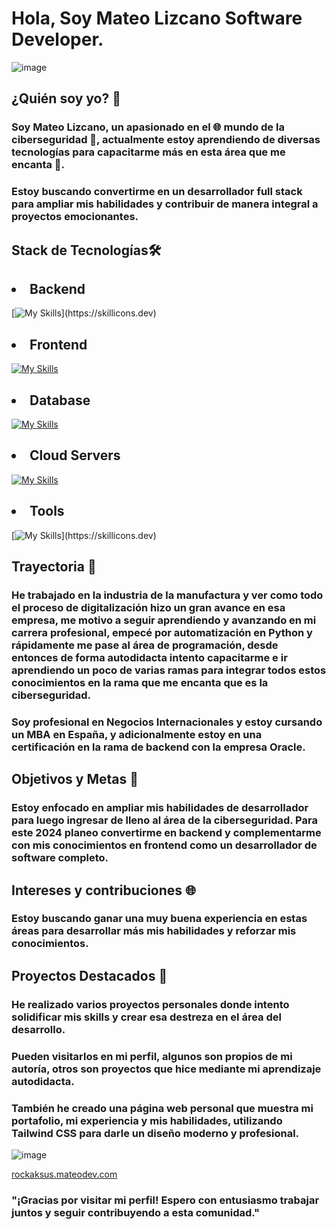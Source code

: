 # Hola, Soy **Mateo Lizcano** Software Developer.
![image](https://github.com/mateodevcode/mateodevcode/assets/149150878/33ddff3e-be84-497e-9a0a-52bc1d6439f2)
## ¿Quién soy yo? 🌟

### Soy Mateo Lizcano, un apasionado en el 🌐 mundo de la ciberseguridad 🔏, actualmente estoy aprendiendo de diversas tecnologías para capacitarme más en esta área que me encanta 💖.

### Estoy buscando convertirme en un desarrollador full stack para ampliar mis habilidades y contribuir de manera integral a proyectos emocionantes.

## Stack de Tecnologías🛠️

## <li>Backend</li>
[![My Skills](https://skillicons.dev/icons?i=nodejs,express,nextjs,python,django,bash,powershell,java,spring,)](https://skillicons.dev)

## <li>Frontend</li>
[![My Skills](https://skillicons.dev/icons?i=html,css,js,react,vite,nextjs,python,tailwind,bootstrap,materialui)](https://skillicons.dev)

## <li>Database</li>
[![My Skills](https://skillicons.dev/icons?i=mongodb,sql)](https://skillicons.dev)

## <li>Cloud Servers</li>
[![My Skills](https://skillicons.dev/icons?i=firebase,aws)](https://skillicons.dev)

## <li>Tools</li>
[![My Skills](https://skillicons.dev/icons?i=bash,linux,powershell,stackoverflow,vscode,git,discord,github,)](https://skillicons.dev)

## Trayectoria 🚀

### He trabajado en la industria de la manufactura y ver como todo el proceso de digitalización hizo un gran avance en esa empresa, me motivo a seguir aprendiendo y avanzando en mi carrera profesional, empecé por automatización en Python y rápidamente me pase al área de programación, desde entonces de forma autodidacta intento capacitarme e ir aprendiendo un poco de varias ramas para integrar todos estos conocimientos en la rama que me encanta que es la ciberseguridad.

### Soy profesional en Negocios Internacionales y estoy cursando un MBA en España, y adicionalmente estoy en una certificación en la rama de backend con la empresa Oracle.

## Objetivos y Metas 🎯
### Estoy enfocado en ampliar mis habilidades de desarrollador para luego ingresar de lleno al área de la ciberseguridad. Para este 2024 planeo convertirme en backend y complementarme con mis conocimientos en frontend como un desarrollador de software completo.

## Intereses y contribuciones 🌐
### Estoy buscando ganar una muy buena experiencia en estas áreas para desarrollar más mis habilidades y reforzar mis conocimientos.

## Proyectos Destacados 🚧
### He realizado varios proyectos personales donde intento solidificar mis skills y crear esa destreza en el área del desarrollo.
### Pueden visitarlos en mi perfil, algunos son propios de mi autoría, otros son proyectos que hice mediante mi aprendizaje autodidacta.

### También he creado una página web personal que muestra mi portafolio, mi experiencia y mis habilidades, utilizando Tailwind CSS para darle un diseño moderno y profesional.

![image](https://github.com/mateodevcode/mateodevcode/assets/149150878/64df1207-3af3-4f75-afc4-cd2a15ea23a0)


[rockaksus.mateodev.com](https://mateodevcode.github.io/mateodev/)

### "¡Gracias por visitar mi perfil! Espero con entusiasmo trabajar juntos y seguir contribuyendo a esta comunidad."
